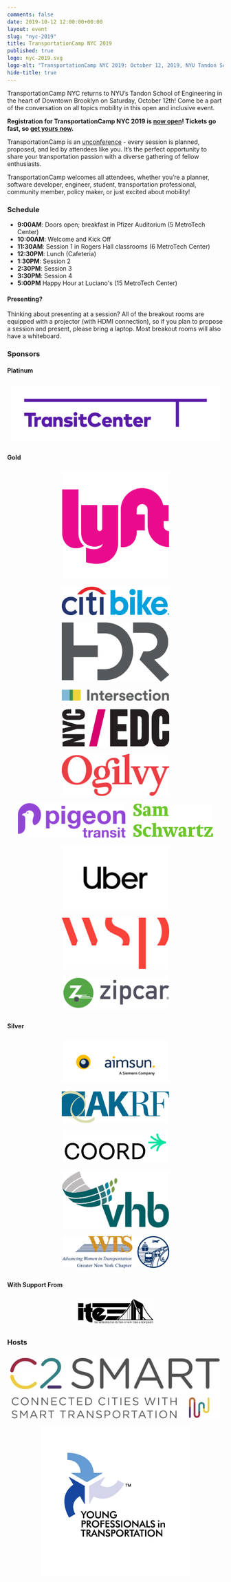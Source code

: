 ```yaml
---
comments: false
date: 2019-10-12 12:00:00+00:00
layout: event
slug: "nyc-2019"
title: TransportationCamp NYC 2019
published: true
logo: nyc-2019.svg
logo-alt: "TransportationCamp NYC 2019: October 12, 2019, NYU Tandon School of Engineering"
hide-title: true
---
```


TransportationCamp NYC returns to NYU’s Tandon School of Engineering in the heart of Downtown Brooklyn on Saturday, October 12th! Come be a part of the conversation on all topics mobility in this open and inclusive event. 

**Registration for TransportationCamp NYC 2019 is [now open](https://www.eventbrite.com/e/transportationcamp-nyc-2019-registration-71015712909?aff=web)! Tickets go fast, so [get yours now](https://www.eventbrite.com/e/transportationcamp-nyc-2019-registration-71015712909?aff=web).**

TransportationCamp is an [unconference](https://en.wikipedia.org/wiki/Unconference) - every session is planned, proposed, and led by attendees like you. It’s the perfect opportunity to share your transportation passion with a diverse gathering of fellow enthusiasts. 

TransportationCamp welcomes all attendees, whether you’re a planner, software developer, engineer, student, transportation professional, community member, policy maker, or just excited about mobility!

### Schedule

* **9:00AM**: Doors open; breakfast in Pfizer Auditorium (5 MetroTech Center)
* **10:00AM**: Welcome and Kick Off
* **11:30AM**: Session 1 in Rogers Hall classrooms (6 MetroTech Center)
* **12:30PM**: Lunch (Cafeteria)
* **1:30PM**: Session 2
* **2:30PM**: Session 3
* **3:30PM**: Session 4
* **5:00PM** Happy Hour at Luciano's (15 MetroTech Center)

#### Presenting?

Thinking about presenting at a session? All of the breakout rooms are equipped with a projector (with HDMI connection), so if you plan to propose a session and present, please bring a laptop.  Most breakout rooms will also have a whiteboard.

### Sponsors


#### Platinum

<div class="sponsors platinum">
<div class="sponsor"><a href="https://transitcenter.org/"><img src="sponsors/platinum/transitcenter.png" alt="TransitCenter"></a></div>
</div>

#### Gold

<div class="sponsors gold">
<div class="sponsor"><a href="https://www.lyft.com/"><img src="sponsors/gold/lyft.png" alt="Lyft"></a></div>
<div class="sponsor"><a href="https://www.citibikenyc.com/"><img src="sponsors/gold/citibike.jpg" alt="Citi Bike"></a></div>
<div class="sponsor"><a href="https://www.hdrinc.com/home"><img src="sponsors/gold/hdr.png" alt="HDR"></a></div>
<div class="sponsor"><a href="https://www.intersection.com"><img src="sponsors/gold/intersection.png" alt="Intersection"></a></div>
<div class="sponsor"><a href="https://edc.nyc/"><img src="sponsors/gold/nycedc.png" alt="NYCEDC"></a></div>
<div class="sponsor"><a href="https://www.ogilvy.com"><img src="sponsors/gold/ogilvy.png" alt="Ogilvy"></a></div>
<div class="sponsor"><a href="http://pigeontransit.com"><img src="sponsors/gold/pigeon.png" alt="Pigeon Transit"></a></div>
<div class="sponsor"><a href="http://samschwartz.com/"><img src="sponsors/gold/samschwartz.png" alt="Sam Schwartz Engineering"></a></div>
<div class="sponsor"><a href="https://www.uber.com"><img src="sponsors/gold/uber.png" alt="Uber"></a></div>
<div class="sponsor"><a href="https://www.wsp.com"><img src="sponsors/gold/wsp.png" alt="WSP"></a></div>
<div class="sponsor"><a href="https://www.zipcar.com/"><img src="sponsors/gold/zipcar.png" alt="Zipcar"></a></div>
</div>

#### Silver

<div class="sponsors silver">
<div class="sponsor"><a href="https://www.aimsun.com/"><img src="sponsors/silver/aimsun.jpg" alt="Aimsun"></a></div>
<div class="sponsor"><a href="https://www.akrf.com/"><img src="sponsors/silver/akrf.jpg" alt="AKRF"></a></div>
<div class="sponsor"><a href="https://www.coord.co"><img src="sponsors/silver/coord.png" alt="Coord"></a></div>
<div class="sponsor"><a href="https://www.vhb.com/Pages/home.aspx"><img src="sponsors/silver/vhb.jpg" alt="VHB"></a></div>
<div class="sponsor"><a href="https://www.wtsinternational.org"><img src="sponsors/silver/wts.jpg" alt="WTS"></a></div>
</div>

#### With Support From

<div class="sponsors bronze">
<div class="sponsor"><a href="https://ite-metsection.org/"><img src="sponsors/bronze/ite.png" alt="ITE Met Section"></a></div>
</div>

### Hosts

<div class="sponsors">
<div class="sponsor"><a href="http://c2smart.engineering.nyu.edu/"><img src="hosts/c2smart.jpg" alt="Connected Cities for Smart Mobility toward Accessible and Resilient Transportation (C2SMART)"></a></div>
<div class="sponsor"><a href="https://yptransportation.org/"><img src="hosts/ypt.gif" alt="Young Professionals in Transportation"></a></div>
</div>


<style type="text/css">
.sponsors {
  text-align: center;
}

.sponsor {
  display: inline-block;
  padding: 0.5em;
  vertical-align: middle;
}

.platinum .sponsor {
  max-width: 600px;
}

.gold .sponsor {
  max-width: 250px;
}

.silver .sponsor {
  max-width: 250px;
}

.bronze .sponsor {
  max-width: 175px;
}
</style>
